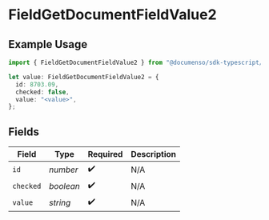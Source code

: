 # FieldGetDocumentFieldValue2

## Example Usage

```typescript
import { FieldGetDocumentFieldValue2 } from "@documenso/sdk-typescript/models/operations";

let value: FieldGetDocumentFieldValue2 = {
  id: 8703.09,
  checked: false,
  value: "<value>",
};
```

## Fields

| Field              | Type               | Required           | Description        |
| ------------------ | ------------------ | ------------------ | ------------------ |
| `id`               | *number*           | :heavy_check_mark: | N/A                |
| `checked`          | *boolean*          | :heavy_check_mark: | N/A                |
| `value`            | *string*           | :heavy_check_mark: | N/A                |